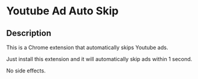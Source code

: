 # Youtube Ad Auto Skip

## Description

This is a Chrome extension that automatically skips Youtube ads.

Just install this extension and it will automatically skip ads within 1 second.

No side effects.
